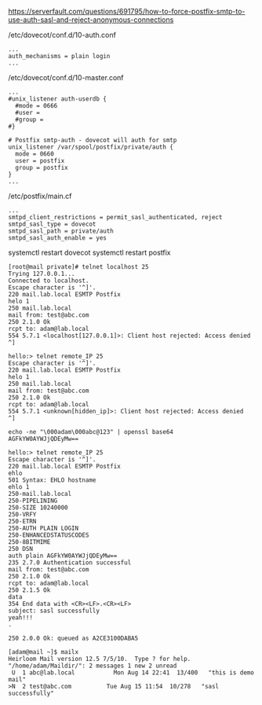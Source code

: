 https://serverfault.com/questions/691795/how-to-force-postfix-smtp-to-use-auth-sasl-and-reject-anonymous-connections

/etc/dovecot/conf.d/10-auth.conf
```
...
auth_mechanisms = plain login
...
```

/etc/dovecot/conf.d/10-master.conf
```
...
#unix_listener auth-userdb {
  #mode = 0666
  #user =
  #group =
#}

# Postfix smtp-auth - dovecot will auth for smtp
unix_listener /var/spool/postfix/private/auth {
  mode = 0660
  user = postfix
  group = postfix
}
...
```

/etc/postfix/main.cf
```
...
smtpd_client_restrictions = permit_sasl_authenticated, reject
smtpd_sasl_type = dovecot
smtpd_sasl_path = private/auth
smtpd_sasl_auth_enable = yes
```

systemctl restart dovecot
systemctl restart postfix


```
[root@mail private]# telnet localhost 25
Trying 127.0.0.1...
Connected to localhost.
Escape character is '^]'.
220 mail.lab.local ESMTP Postfix
helo 1
250 mail.lab.local
mail from: test@abc.com
250 2.1.0 Ok
rcpt to: adam@lab.local
554 5.7.1 <localhost[127.0.0.1]>: Client host rejected: Access denied
^]
```

```
hello:> telnet remote_IP 25
Escape character is '^]'.
220 mail.lab.local ESMTP Postfix
helo 1
250 mail.lab.local
mail from: test@abc.com
250 2.1.0 Ok
rcpt to: adam@lab.local
554 5.7.1 <unknown[hidden_ip]>: Client host rejected: Access denied
^]
```

```
echo -ne "\000adam\000abc@123" | openssl base64
AGFkYW0AYWJjQDEyMw==

hello:> telnet remote_IP 25
Escape character is '^]'.
220 mail.lab.local ESMTP Postfix
ehlo
501 Syntax: EHLO hostname
ehlo 1
250-mail.lab.local
250-PIPELINING
250-SIZE 10240000
250-VRFY
250-ETRN
250-AUTH PLAIN LOGIN
250-ENHANCEDSTATUSCODES
250-8BITMIME
250 DSN
auth plain AGFkYW0AYWJjQDEyMw==
235 2.7.0 Authentication successful
mail from: test@abc.com
250 2.1.0 Ok
rcpt to: adam@lab.local
250 2.1.5 Ok
data
354 End data with <CR><LF>.<CR><LF>
subject: sasl successfully
yeah!!!
.

250 2.0.0 Ok: queued as A2CE3100DABA5
```

```
[adam@mail ~]$ mailx
Heirloom Mail version 12.5 7/5/10.  Type ? for help.
"/home/adam/Maildir/": 2 messages 1 new 2 unread
 U  1 abc@lab.local           Mon Aug 14 22:41  13/400   "this is demo mail"
>N  2 test@abc.com          Tue Aug 15 11:54  10/278   "sasl successfully"
```
